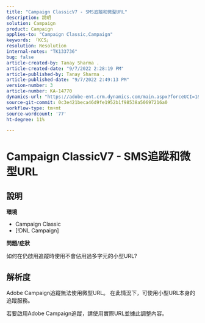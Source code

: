 ```yaml
---
title: "Campaign ClassicV7 - SMS追蹤和微型URL"
description: 說明
solution: Campaign
product: Campaign
applies-to: "Campaign Classic,Campaign"
keywords: 「KCS」
resolution: Resolution
internal-notes: "TK133736"
bug: false
article-created-by: Tanay Sharma .
article-created-date: "9/7/2022 2:28:19 PM"
article-published-by: Tanay Sharma .
article-published-date: "9/7/2022 2:49:13 PM"
version-number: 3
article-number: KA-14770
dynamics-url: "https://adobe-ent.crm.dynamics.com/main.aspx?forceUCI=1&pagetype=entityrecord&etn=knowledgearticle&id=da90614b-b92e-ed11-9db1-002248086735"
source-git-commit: 0c3e421beca46d9fe1952b1f98538a50697216a0
workflow-type: tm+mt
source-wordcount: '77'
ht-degree: 11%

---
```


# Campaign ClassicV7 - SMS追蹤和微型URL

## 說明


<b>環境</b>

- Campaign Classic
- [!DNL Campaign]




<b>問題/症狀</b>

如何在仍啟用追蹤時使用不會佔用過多字元的小型URL?


## 解析度


Adobe Campaign追蹤無法使用微型URL。 在此情況下，可使用小型URL本身的追蹤服務。

若要啟用Adobe Campaign追蹤，請使用實際URL並據此調整內容。


